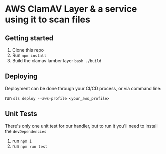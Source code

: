 # AWS ClamAV Layer & a service using it to scan files

## Getting started

1. Clone this repo
2. Run `npm install`
3. Build the clamav lamber layer `bash ./build`

## Deploying

Deployment can be done through your CI/CD process, or via command line:

run `sls deploy --aws-profile <your_aws_profile>`

## Unit Tests

There's only one unit test for our handler, but to run it you'll need to install the `devDependencies`

1. run `npm i`
2. run `npm run test`

